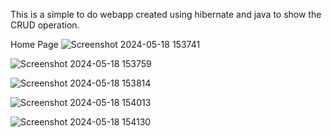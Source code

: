 This is a simple to do webapp created using hibernate and java to show the CRUD operation.

Home Page
![Screenshot 2024-05-18 153741](https://github.com/amit8ydv/Note-Taker/assets/138515741/dfea891f-c653-4b46-921a-b42ce17242a8)


![Screenshot 2024-05-18 153759](https://github.com/amit8ydv/Note-Taker/assets/138515741/938349f1-6d11-4b45-8abf-f869140132ac)

![Screenshot 2024-05-18 153814](https://github.com/amit8ydv/Note-Taker/assets/138515741/1061a474-c8ef-4c8c-a16c-c95f6116dd5e)

![Screenshot 2024-05-18 154013](https://github.com/amit8ydv/Note-Taker/assets/138515741/fe18402e-116f-4340-bebd-4e05a267ed6a)

![Screenshot 2024-05-18 154130](https://github.com/amit8ydv/Note-Taker/assets/138515741/956cbf10-cd8d-4ed2-a509-d5aa780f4b52)
